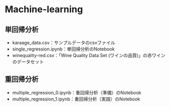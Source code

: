 # Machine-learning 

## 単回帰分析
- karaage_data.csv：サンプルデータのcsvファイル
- single_regression.ipynb：単回帰分析のNotebook
- winequality-red.csv：「Wine Quality Data Set (ワインの品質)」の赤ワインのデータセット

## 重回帰分析
- multiple_regression_0.ipynb：重回帰分析（準備）のNotebook
- multiple_regression_1.ipynb：重回帰分析（実践）のNotebook
